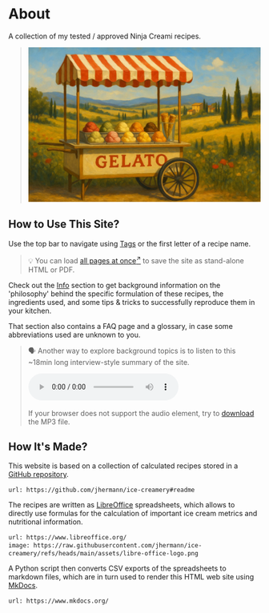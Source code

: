 # About
A collection of my tested / approved Ninja Creami recipes.

> <img width=720 alt="Gelato Cart" src="https://raw.githubusercontent.com/jhermann/ice-creamery/refs/heads/main/assets/gelato-cart.webp" />

## How to Use This Site?
Use the top bar to navigate using [Tags](tags/) or the first letter of a recipe name.

> 💡 You can load <a href="/ice-creamery/print_page/" target="_blank">all pages at once<sup>↗</sup></a>
> to save the site as stand-alone HTML or PDF.

Check out the [Info](info/) section to get background information on the 'philosophy'
behind the specific formulation of these recipes, the ingredients used, and some tips & tricks
to successfully reproduce them in your kitchen.

That section also contains a FAQ page and a glossary, in case some abbreviations used are unknown to you.

> <span id="audio">🗣️</span> Another way to explore background topics is to listen to this ~18min long interview-style summary of the site.
> 
> <audio controls><source src="https://github.com/jhermann/ice-creamery/raw/refs/heads/main/assets/audio/interview-style-tour-of-the-site-96k.mp3" type="audio/mpeg" /></audio>
> 
> If your browser does not support the audio element, try to [download](https://github.com/jhermann/ice-creamery/raw/refs/heads/main/assets/audio/interview-style-tour-of-the-site-96k.mp3) the MP3 file.

## How It's Made?
This website is based on a collection of calculated recipes stored in a
[GitHub repository](https://github.com/jhermann/ice-creamery#readme).

```embed
url: https://github.com/jhermann/ice-creamery#readme
```

The recipes are written as [LibreOffice](https://www.libreoffice.org/download/download-libreoffice/)
spreadsheets, which allows to directly use formulas for the calculation of
important ice cream metrics and nutritional information.

```embed
url: https://www.libreoffice.org/
image: https://raw.githubusercontent.com/jhermann/ice-creamery/refs/heads/main/assets/libre-office-logo.png
```

A Python script then converts CSV exports of the spreadsheets to markdown files, which are in turn used to render this HTML web site using
[MkDocs](https://github.com/mkdocs/mkdocs#readme).

```embed
url: https://www.mkdocs.org/
```

